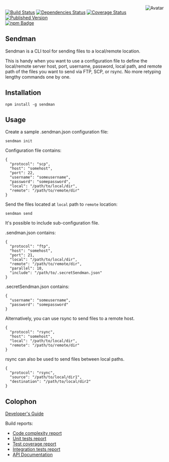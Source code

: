 <img align="right" src="https://raw.github.com/cliffano/sendman/master/avatar.jpg" alt="Avatar"/>

[![Build Status](https://secure.travis-ci.org/cliffano/sendman.png?branch=master)](http://travis-ci.org/cliffano/sendman)
[![Dependencies Status](https://david-dm.org/cliffano/sendman.png)](http://david-dm.org/cliffano/sendman)
[![Coverage Status](https://coveralls.io/repos/cliffano/sendman/badge.png?branch=master)](https://coveralls.io/r/cliffano/sendman?branch=master)
[![Published Version](https://badge.fury.io/js/sendman.png)](http://badge.fury.io/js/sendman)
<br/>
[![npm Badge](https://nodei.co/npm/sendman.png)](http://npmjs.org/package/sendman)

Sendman
-------

Sendman is a CLI tool for sending files to a local/remote location.

This is handy when you want to use a configuration file to define the local/remote server host, port, username, password, local path, and remote path of the files you want to send via FTP, SCP, or rsync. No more retyping lengthy commands one by one.

Installation
------------

    npm install -g sendman

Usage
-----

Create a sample .sendman.json configuration file:

    sendman init

Configuration file contains:

    {
      "protocol": "scp",
      "host": "somehost",
      "port": 22,
      "username": "someusername",
      "password": "somepassword",
      "local": "/path/to/local/dir",
      "remote": "/path/to/remote/dir"
    }

Send the files located at `local` path to `remote` location:

    sendman send

It's possible to include sub-configuration file.

.sendman.json contains:

    {
      "protocol": "ftp",
      "host": "somehost",
      "port": 21,
      "local": "/path/to/local/dir",
      "remote": "/path/to/remote/dir",
      "parallel": 10,
      "include": "/path/to/.secretSendman.json"
    }

.secretSendman.json contains:

    {
      "username": "someusername",
      "password": "somepassword"
    }

Alternatively, you can use rsync to send files to a remote host.

    {
      "protocol": "rsync",
      "host": "somehost",
      "local": "/path/to/local/dir",
      "remote": "/path/to/remote/dir"
    }

rsync can also be used to send files between local paths.

    {
      "protocol": "rsync",
      "source": "/path/to/local/dir1",
      "destination": "/path/to/local/dir2"
    }

Colophon
--------

[Developer's Guide](http://cliffano.github.io/developers_guide.html#nodejs)

Build reports:

* [Code complexity report](http://cliffano.github.io/sendman/bob/complexity/plato/index.html)
* [Unit tests report](http://cliffano.github.io/sendman/bob/test/buster.out)
* [Test coverage report](http://cliffano.github.io/sendman/bob/coverage/buster-istanbul/lcov-report/lib/index.html)
* [Integration tests report](http://cliffano.github.io/sendman/bob/test-integration/cmdt.out)
* [API Documentation](http://cliffano.github.io/sendman/bob/doc/dox-foundation/index.html)